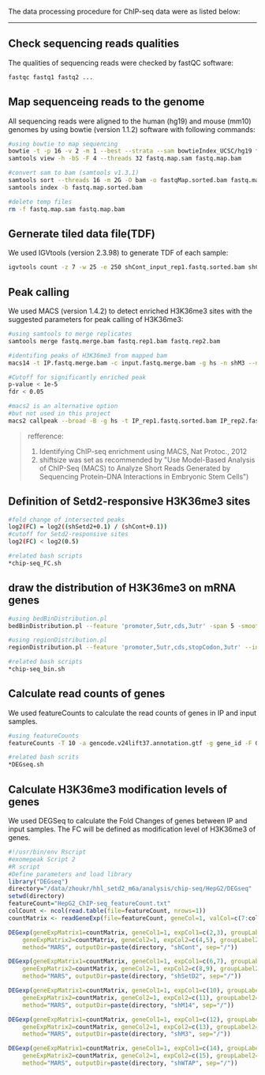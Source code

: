 The data processing procedure for ChIP-seq data were as listed below:

---
## Check sequencing reads qualities ##
The qualities of sequencing reads were checked by fastQC software:
```bash
fastqc fastq1 fastq2 ...

```

## Map sequenceing reads to the genome ##
All sequencing reads were aligned to the human (hg19) and mouse (mm10) genomes by using bowtie (version 1.1.2) software with following commands:

```bash
#using bowtie to map sequencing
bowtie -t -p 16 -v 2 -m 1 --best --strata --sam bowtieIndex_UCSC/hg19 fastq.map.sam
samtools view -h -bS -F 4 --threads 32 fastq.map.sam fastq.map.bam

#convert sam to bam (samtools v1.3.1)
samtools sort --threads 16 -m 2G -O bam -o fastqMap.sorted.bam fastq.map.bam
samtools index -b fastq.map.sorted.bam

#delete temp files
rm -f fastq.map.sam fastq.map.bam
```

## Gernerate tiled data file(TDF) ##
We used IGVtools (version 2.3.98) to generate TDF of each sample:
```bash
igvtools count -z 7 -w 25 -e 250 shCont_input_rep1.fastq.sorted.bam shCont_input_rep1.cov.tdf hg19.chrom.sizes > /dev/null 2>&1

```

## Peak calling ##
We used MACS (version 1.4.2) to detect enriched H3K36me3 sites with the suggested parameters for peak calling of H3K36me3:
```bash
#using samtools to merge replicates
samtools merge fastq.merge.bam fastq.rep1.bam fastq.rep2.bam

#identifing peaks of H3K36me3 from mapped bam
macs14 -t IP.fastq.merge.bam -c input.fastq.merge.bam -g hs -n shM3 --nomodel --shiftsize 147 -B -S --call-subpeaks > macs14.log 2>&1 &

#Cutoff for significantly enriched peak
p-value < 1e-5 
fdr < 0.05

#macs2 is an alternative option 
#but not used in this project
macs2 callpeak --broad -B -g hs -t IP_rep1.fastq.sorted.bam IP_rep2.fastq.rep2.bam -c input_rep1.fastq.sorted.bam input_rep2.fastq.sorted.bam  -n shCont_macs2 > shCont.macs2.log 2>&1 &

```

> refference:
> 1. Identifying ChIP-seq enrichment using MACS, Nat Protoc., 2012
> 2. shiftsize was set as recommended by "Use Model-Based Analysis of ChIP-Seq (MACS) to Analyze Short Reads Generated by Sequencing Protein–DNA Interactions in Embryonic Stem Cells")


## Definition of Setd2-responsive H3K36me3 sites ##
```bash
#fold change of intersected peaks
log2(FC) = log2((shSetd2+0.1) / (shCont+0.1))
#cutoff for Setd2-responsive sites
log2(FC) < log2(0.5)

#related bash scripts
*chip-seq_FC.sh

```

## draw the distribution of H3K36me3 on mRNA genes ##
```bash
#using bedBinDistribution.pl
bedBinDistribution.pl --feature 'promoter,5utr,cds,3utr' -span 5 -smooth move -t count --input H3K36me3_macs_peaks.bed6 -bed6 gencode.v24lift37.annotation.mRNA.longest.exon+promoter.bed6 -o H3K36me3_macs_peaks.bin 

#using regionDistribution.pl
regionDistribution.pl --feature 'promoter,5utr,cds,stopCodon,3utr' --input H3K36me3_macs_peaks.bed6 -bed6 gencode.v24lift37.annotation.mRNA.longest.exon+promoter.bed6 -o H3K36me3_macs_peaks.region

#related bash scripts
*chip-seq_bin.sh

```

## Calculate read counts of genes ##
We used featureCounts to calculate the read counts of genes in IP and input samples.
```bash
#using featureCounts
featureCounts -T 10 -a gencode.v24lift37.annotation.gtf -g gene_id -F GTF -t gene -M -o counts.txt bam1 bam2...

#related bash scrits
*DEGseq.sh

```

## Calculate H3K36me3 modification levels of genes ##
We used DEGSeq to calculate the Fold Changes of genes between IP and input samples. The FC will be defined as modification level of H3K36me3 of genes.
```R
#!/usr/bin/env Rscript
#exomepeak Script 2
#R script
#Define parameters and load library
library("DEGseq")
directory="/data/zhoukr/hhl_setd2_m6a/analysis/chip-seq/HepG2/DEGseq"
setwd(directory)
featureCount="HepG2_ChIP-seq_featureCount.txt"
colCount <- ncol(read.table(file=featureCount, nrows=1))
countMatrix <- readGeneExp(file=featureCount, geneCol=1, valCol=c(7:colCount))

DEGexp(geneExpMatrix1=countMatrix, geneCol1=1, expCol1=c(2,3), groupLabel1="ip",
    geneExpMatrix2=countMatrix, geneCol2=1, expCol2=c(4,5), groupLabel2="input",
    method="MARS", outputDir=paste(directory, "shCont", sep="/"))

DEGexp(geneExpMatrix1=countMatrix, geneCol1=1, expCol1=c(6,7), groupLabel1="ip",
    geneExpMatrix2=countMatrix, geneCol2=1, expCol2=c(8,9), groupLabel2="input",
    method="MARS", outputDir=paste(directory, "shSetD2", sep="/"))

DEGexp(geneExpMatrix1=countMatrix, geneCol1=1, expCol1=c(10), groupLabel1="ip",
    geneExpMatrix2=countMatrix, geneCol2=1, expCol2=c(11), groupLabel2="input",
    method="MARS", outputDir=paste(directory, "shM14", sep="/"))

DEGexp(geneExpMatrix1=countMatrix, geneCol1=1, expCol1=c(12), groupLabel1="ip",
    geneExpMatrix2=countMatrix, geneCol2=1, expCol2=c(13), groupLabel2="input",
    method="MARS", outputDir=paste(directory, "shM3", sep="/"))

DEGexp(geneExpMatrix1=countMatrix, geneCol1=1, expCol1=c(14), groupLabel1="ip",
    geneExpMatrix2=countMatrix, geneCol2=1, expCol2=c(15), groupLabel2="input",
    method="MARS", outputDir=paste(directory, "shWTAP", sep="/"))
    
```
